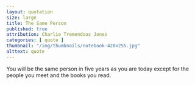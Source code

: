 ```yaml
---
layout: quotation
size: large
title: The Same Person
published: true
attribution: Charlie Tremendous Jones
categories: [ quote ]
thumbnail: "/img/thumbnails/notebook-420x255.jpg"
alttext: quote
---
```


You will be the same person in five years as you are today 
except for the people you meet and the books you read.
